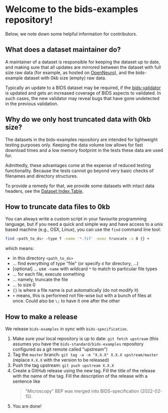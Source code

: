 # Welcome to the bids-examples repository!

Below, we note down some helpful information for contributors.

## What does a dataset maintainer do?

A maintainer of a dataset is responsible for keeping the dataset up to date,
and making sure that all updates are mirrored between the dataset with
full size raw data
(for example, as hosted on [OpenNeuro](https://openneuro.org)),
and the bids-example dataset with 0kb size (empty) raw data.

Typically an update to a BIDS dataset may be required,
if the [bids-validator](https://github.com/bids-standard/bids-validator)
is updated and gets an increased coverage of BIDS aspects to validated.
In such cases, the new validator may reveal bugs that have gone undetected
in the previous validation.

## Why do we only host truncated data with 0kb size?

The datasets in the bids-examples repository are intended for lightweight
testing purposes only. Keeping the data volume low allows for fast download
times and a low memory footprint in the tests these data are used for.

Admittedly, these advantages come at the expense of reduced testing
functionality. Because the tests cannot go beyond very basic checks of
filenames and directory structures.

To provide a remedy for that, we provide some datasets with intact data headers,
see the [Dataset Index Table](https://github.com/bids-standard/bids-examples/blob/master/README.md#dataset-index).

## How to truncate data files to 0kb

You can always write a custom script in your favourite programming language,
but if you need a quick and simple way and have access to a unix based machine
(e.g., OSX, Linux), you can use the `find` command line tool:

```Bash
find <path_to_ds> -type f -name '*.fif' -exec truncate -s 0 {} +
```

which means:
- in this directory `<path_to_ds>`
- ... find everything of type "file" (or specify `d` for directory, ...)
- [optional] ... use `-name` with wildcard `*` to match to particular file types
- ... for each file, execute something
- ... namely, truncate the file
- ... to size 0
- `{}` is where a file name is put automatically (do not modify it)
- `+` means, this is performed not file-wise but with a bunch of files at once.
  Could also be `\;` to have it one after the other

## How to make a release

We release `bids-examples` in sync with `bids-specification`.

1. Make sure your local repository is up to date: `git fetch upstream`
   (this assumes you have the `bids-standard/bids-examples` repository
    configured as a git remote called "upstream")
1. Tag the `master` branch: `git tag -a -m "X.X.X" X.X.X upstream/master`
   (replace `X.X.X` with the version to be released)
1. Push the tag upstream: `git push upstream X.X.X`
1. Create a GitHub release using the new tag. Fill the title of the release
   with the name of the tag. Fill the description of the release with a sentence like
   > "Microscopy" BEP was merged into BIDS-specification (2022-02-15).
1. You are done!
